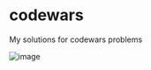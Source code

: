 # codewars
 My solutions for codewars problems
 
 ![image](https://user-images.githubusercontent.com/74505057/225711017-7fa264ca-03f2-4150-bbb1-a526e05e17a9.png)
